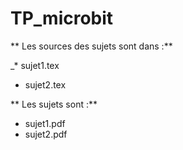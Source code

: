 # TP_microbit

** Les sources des sujets sont dans :**

_* sujet1.tex
* sujet2.tex

** Les sujets sont :**

* sujet1.pdf
* sujet2.pdf
